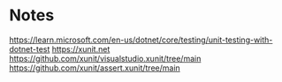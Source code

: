 # Notes

<https://learn.microsoft.com/en-us/dotnet/core/testing/unit-testing-with-dotnet-test>
<https://xunit.net>
<https://github.com/xunit/visualstudio.xunit/tree/main>
<https://github.com/xunit/assert.xunit/tree/main>
